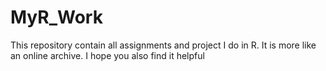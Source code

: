 # MyR_Work
This repository contain all assignments and project I do in R. It is more like an online archive. I hope you also find it helpful
